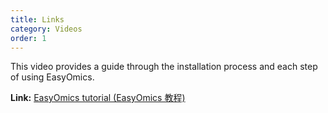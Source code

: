 ```yaml
---
title: Links
category: Videos
order: 1
---
```

 
 This video provides a guide through the installation process and each step of using EasyOmics.
 
 **Link:** [EasyOmics tutorial (EasyOmics 教程)]( https://www.bilibili.com/video/BV1mVveeREqS/?share_source=copy_web&vd_source=a8f4a549a6594e0a3bd83dfed4705a1c)
 